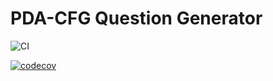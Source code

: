 # PDA-CFG Question Generator
![CI](https://github.com/hollandjake/pda-cfg-generator/workflows/CI/badge.svg)

[![codecov](https://codecov.io/gh/hollandjake/pda-cfg-generator/branch/master/graph/badge.svg)](https://codecov.io/gh/hollandjake/pda-cfg-generator)